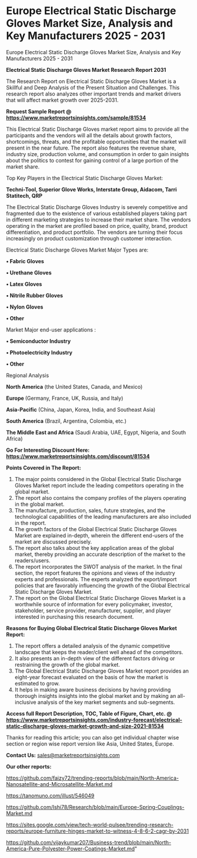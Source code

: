 # Europe Electrical Static Discharge Gloves Market Size, Analysis and Key Manufacturers 2025 - 2031
 Europe Electrical Static Discharge Gloves Market Size, Analysis and Key Manufacturers 2025 - 2031

<strong>Electrical Static Discharge Gloves Market Research Report 2031</strong>

The Research Report on Electrical Static Discharge Gloves Market is a Skillful and Deep Analysis of the Present Situation and Challenges. This research report also analyzes other important trends and market drivers that will affect market growth over 2025-2031.

<strong>Request Sample Report @ <a href=https://www.marketreportsinsights.com/sample/81534>https://www.marketreportsinsights.com/sample/81534</a></strong>

This Electrical Static Discharge Gloves market report aims to provide all the participants and the vendors will all the details about growth factors, shortcomings, threats, and the profitable opportunities that the market will present in the near future. The report also features the revenue share, industry size, production volume, and consumption in order to gain insights about the politics to contest for gaining control of a large portion of the market share.

Top Key Players in the Electrical Static Discharge Gloves Market:

<strong>Techni-Tool, Superior Glove Works, Interstate Group, Aidacom, Tarri Statitech, QRP</strong>

The Electrical Static Discharge Gloves Industry is severely competitive and fragmented due to the existence of various established players taking part in different marketing strategies to increase their market share. The vendors operating in the market are profiled based on price, quality, brand, product differentiation, and product portfolio. The vendors are turning their focus increasingly on product customization through customer interaction.

Electrical Static Discharge Gloves Market Major Types are:

<strong>• Fabric Gloves

• Urethane Gloves

• Latex Gloves

• Nitrile Rubber Gloves

• Nylon Gloves

• Other</strong>

Market Major end-user applications :

<strong>• Semiconductor Industry

• Photoelectricity Industry

• Other</strong>

Regional Analysis

</u><strong><b>North America</b></strong> (the United States, Canada, and Mexico)

<strong><b>Europe </b></strong>(Germany, France, UK, Russia, and Italy)

<strong><b>Asia-Pacific</b></strong> (China, Japan, Korea, India, and Southeast Asia)

<strong><b>South America</b></strong> (Brazil, Argentina, Colombia, etc.)

<strong><b>The Middle East and Africa</b></strong> (Saudi Arabia, UAE, Egypt, Nigeria, and South Africa)

<strong>Go For Interesting Discount Here: <a href=https://www.marketreportsinsights.com/discount/81534>https://www.marketreportsinsights.com/discount/81534</a></strong>

<strong>Points Covered in The Report:</strong>
<ol>
  <li>The major points considered in the Global Electrical Static Discharge Gloves Market report include the leading competitors operating in the global market.</li>
  <li>The report also contains the company profiles of the players operating in the global market.</li>
  <li>The manufacture, production, sales, future strategies, and the technological capabilities of the leading manufacturers are also included in the report.</li>
  <li>The growth factors of the Global Electrical Static Discharge Gloves Market are explained in-depth, wherein the different end-users of the market are discussed precisely.</li>
  <li>The report also talks about the key application areas of the global market, thereby providing an accurate description of the market to the readers/users.</li>
  <li>The report incorporates the SWOT analysis of the market. In the final section, the report features the opinions and views of the industry experts and professionals. The experts analyzed the export/import policies that are favorably influencing the growth of the Global Electrical Static Discharge Gloves Market.</li>
  <li>The report on the Global Electrical Static Discharge Gloves Market is a worthwhile source of information for every policymaker, investor, stakeholder, service provider, manufacturer, supplier, and player interested in purchasing this research document.</li>
</ol>
<strong>Reasons for Buying Global Electrical Static Discharge Gloves Market Report:</strong>

<ol>
  <li>The report offers a detailed analysis of the dynamic competitive landscape that keeps the reader/client well ahead of the competitors.</li>
  <li>It also presents an in-depth view of the different factors driving or restraining the growth of the global market.</li>
  <li>The Global Electrical Static Discharge Gloves Market report provides an eight-year forecast evaluated on the basis of how the market is estimated to grow.</li>
  <li>It helps in making aware business decisions by having providing thorough insights insights into the global market and by making an all-inclusive analysis of the key market segments and sub-segments.</li>
</ol>
<strong>Access full Report Description, TOC, Table of Figure, Chart, etc. @ <a href=https://www.marketreportsinsights.com/industry-forecast/electrical-static-discharge-gloves-market-growth-and-size-2021-81534>https://www.marketreportsinsights.com/industry-forecast/electrical-static-discharge-gloves-market-growth-and-size-2021-81534</a></strong>


Thanks for reading this article; you can also get individual chapter wise section or region wise report version like Asia, United States, Europe.

<strong>Contact Us:</strong>
sales@marketreportsinsights.com

<strong>Our other reports:</strong>

<a href=https://github.com/faizy72/trending-reports/blob/main/North-America-Nanosatellite-and-Microsatellite-Market.md>https://github.com/faizy72/trending-reports/blob/main/North-America-Nanosatellite-and-Microsatellite-Market.md</a>

<a href=https://tanomuno.com/illust/546049>https://tanomuno.com/illust/546049</a>

<a href=https://github.com/Ishi78/Research/blob/main/Europe-Spring-Couplings-Market.md>https://github.com/Ishi78/Research/blob/main/Europe-Spring-Couplings-Market.md</a>

<a href=https://sites.google.com/view/tech-world-pulsee/trending-research-reports/europe-furniture-hinges-market-to-witness-4-8-6-2-cagr-by-2031>https://sites.google.com/view/tech-world-pulsee/trending-research-reports/europe-furniture-hinges-market-to-witness-4-8-6-2-cagr-by-2031</a>

<a href=https://github.com/vijaykumar207/Business-trend/blob/main/North-America-Pure-Polyester-Power-Coatings-Market.md>https://github.com/vijaykumar207/Business-trend/blob/main/North-America-Pure-Polyester-Power-Coatings-Market.md</a>"
